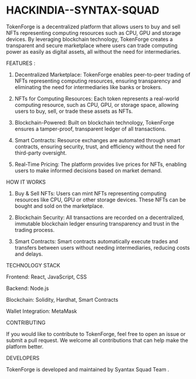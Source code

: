 # HACKINDIA--SYNTAX-SQUAD


TokenForge is a decentralized platform that allows users to buy and sell NFTs representing computing resources such as CPU, GPU and storage devices. By leveraging blockchain technology, TokenForge creates a transparent and secure marketplace where users can trade computing power as easily as digital assets, all without the need for intermediaries.

FEATURES :

1. Decentralized Marketplace: TokenForge enables peer-to-peer trading of NFTs representing computing resources, ensuring transparency and eliminating the need for intermediaries like banks or brokers.
   
2. NFTs for Computing Resources: Each token represents a real-world computing resource, such as CPU, GPU, or storage space, allowing users to buy, sell, or trade these assets as NFTs.
   
3. Blockchain-Powered: Built on blockchain technology, TokenForge ensures a tamper-proof, transparent ledger of all transactions.
   
4. Smart Contracts: Resource exchanges are automated through smart contracts, ensuring security, trust, and efficiency without the need for third-party oversight.
   
5. Real-Time Pricing: The platform provides live prices for NFTs, enabling users to make informed decisions based on market demand.
      

HOW IT WORKS 

1. Buy & Sell NFTs: Users can mint NFTs representing computing resources like CPU, GPU or other  storage devices. These NFTs can be bought and sold on the 
   marketplace.
   
2. Blockchain Security: All transactions are recorded on a decentralized, immutable blockchain ledger ensuring transparency and trust in the trading process.
   
3. Smart Contracts: Smart contracts automatically execute trades and transfers between users without needing intermediaries, reducing costs and delays.


TECHNOLOGY STACK

Frontend: React, JavaScript, CSS

Backend: Node.js

Blockchain: Solidity, Hardhat, Smart Contracts

Wallet Integration: MetaMask


CONTRIBUTING

If you would like to contribute to TokenForge, feel free to open an issue or submit a pull request. We welcome all contributions that can help make the platform better.

DEVELOPERS

TokenForge is developed and maintained by  Syantax Squad Team .




